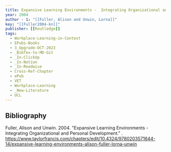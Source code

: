 ```yaml
---
title: Expansive Learning Environments -  Integrating Organizational and Personal Development
year: 2004
author - 1: "[[Fuller, Alison and Unwin, Lorna]]"
key: "[[Fuller2004-kn]]"
publisher: [[Routledge]]
tags:
  - Workplace-Learning-in-Context
  - EPubs-Books
  - 3_Upgrade-OCT-2023
  - _BibTex-to-MD-Git
  - _In-ClickUp
  - _In-Notion
  - _In-Readwise
  - Cross-Ref-Chapter
  - ePub
  - VET
  - Workplace-Learning
  - _New-Literature
  - UCL
---
```


## Bibliography
Fuller, Alison and Unwin. 2004. "Expansive Learning Environments -  Integrating Organizational and Personal Development." . https://www.taylorfrancis.com/chapters/edit/10.4324/9780203571644-14/expansive-learning-environments-alison-fuller-lorna-unwin